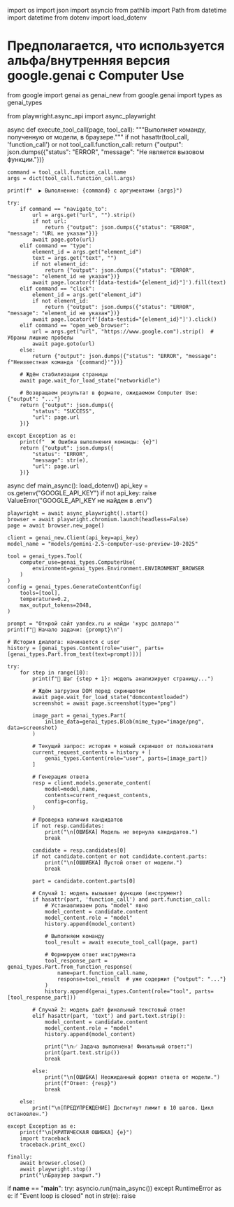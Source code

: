 import os
import json
import asyncio
from pathlib import Path
from datetime import datetime
from dotenv import load_dotenv

# Предполагается, что используется альфа/внутренняя версия google.genai с Computer Use
from google import genai as genai_new
from google.genai import types as genai_types

from playwright.async_api import async_playwright


async def execute_tool_call(page, tool_call):
    """Выполняет команду, полученную от модели, в браузере."""
    if not hasattr(tool_call, 'function_call') or not tool_call.function_call:
        return {"output": json.dumps({"status": "ERROR", "message": "Не является вызовом функции."})}

    command = tool_call.function_call.name
    args = dict(tool_call.function_call.args)

    print(f"  ▶️ Выполнение: {command} с аргументами {args}")

    try:
        if command == "navigate_to":
            url = args.get("url", "").strip()
            if not url:
                return {"output": json.dumps({"status": "ERROR", "message": "URL не указан"})}
            await page.goto(url)
        elif command == "type":
            element_id = args.get("element_id")
            text = args.get("text", "")
            if not element_id:
                return {"output": json.dumps({"status": "ERROR", "message": "element_id не указан"})}
            await page.locator(f'[data-testid="{element_id}"]').fill(text)
        elif command == "click":
            element_id = args.get("element_id")
            if not element_id:
                return {"output": json.dumps({"status": "ERROR", "message": "element_id не указан"})}
            await page.locator(f'[data-testid="{element_id}"]').click()
        elif command == "open_web_browser":
            url = args.get("url", "https://www.google.com").strip()  # Убраны лишние пробелы
            await page.goto(url)
        else:
            return {"output": json.dumps({"status": "ERROR", "message": f"Неизвестная команда '{command}'"})}

        # Ждём стабилизации страницы
        await page.wait_for_load_state("networkidle")

        # Возвращаем результат в формате, ожидаемом Computer Use: {"output": "..."}
        return {"output": json.dumps({
            "status": "SUCCESS",
            "url": page.url
        })}

    except Exception as e:
        print(f"  ❌ Ошибка выполнения команды: {e}")
        return {"output": json.dumps({
            "status": "ERROR",
            "message": str(e),
            "url": page.url
        })}


async def main_async():
    load_dotenv()
    api_key = os.getenv("GOOGLE_API_KEY")
    if not api_key:
        raise ValueError("GOOGLE_API_KEY не найден в .env")

    playwright = await async_playwright().start()
    browser = await playwright.chromium.launch(headless=False)
    page = await browser.new_page()

    client = genai_new.Client(api_key=api_key)
    model_name = "models/gemini-2.5-computer-use-preview-10-2025"

    tool = genai_types.Tool(
        computer_use=genai_types.ComputerUse(
            environment=genai_types.Environment.ENVIRONMENT_BROWSER
        )
    )
    config = genai_types.GenerateContentConfig(
        tools=[tool],
        temperature=0.2,
        max_output_tokens=2048,
    )

    prompt = "Открой сайт yandex.ru и найди 'курс доллара'"
    print(f"🚀 Начало задачи: {prompt}\n")

    # История диалога: начинается с user
    history = [genai_types.Content(role="user", parts=[genai_types.Part.from_text(text=prompt)])]

    try:
        for step in range(10):
            print(f"🧠 Шаг {step + 1}: модель анализирует страницу...")

            # Ждём загрузки DOM перед скриншотом
            await page.wait_for_load_state("domcontentloaded")
            screenshot = await page.screenshot(type="png")

            image_part = genai_types.Part(
                inline_data=genai_types.Blob(mime_type="image/png", data=screenshot)
            )

            # Текущий запрос: история + новый скриншот от пользователя
            current_request_contents = history + [
                genai_types.Content(role="user", parts=[image_part])
            ]

            # Генерация ответа
            resp = client.models.generate_content(
                model=model_name,
                contents=current_request_contents,
                config=config,
            )

            # Проверка наличия кандидатов
            if not resp.candidates:
                print("\n[ОШИБКА] Модель не вернула кандидатов.")
                break

            candidate = resp.candidates[0]
            if not candidate.content or not candidate.content.parts:
                print("\n[ОШШИБКА] Пустой ответ от модели.")
                break

            part = candidate.content.parts[0]

            # Случай 1: модель вызывает функцию (инструмент)
            if hasattr(part, 'function_call') and part.function_call:
                # Устанавливаем роль "model" явно
                model_content = candidate.content
                model_content.role = "model"
                history.append(model_content)

                # Выполняем команду
                tool_result = await execute_tool_call(page, part)

                # Формируем ответ инструмента
                tool_response_part = genai_types.Part.from_function_response(
                    name=part.function_call.name,
                    response=tool_result  # уже содержит {"output": "..."}
                )
                history.append(genai_types.Content(role="tool", parts=[tool_response_part]))

            # Случай 2: модель даёт финальный текстовый ответ
            elif hasattr(part, 'text') and part.text.strip():
                model_content = candidate.content
                model_content.role = "model"
                history.append(model_content)

                print("\n✅ Задача выполнена! Финальный ответ:")
                print(part.text.strip())
                break

            else:
                print("\n[ОШИБКА] Неожиданный формат ответа от модели.")
                print(f"Ответ: {resp}")
                break

        else:
            print("\n[ПРЕДУПРЕЖДЕНИЕ] Достигнут лимит в 10 шагов. Цикл остановлен.")

    except Exception as e:
        print(f"\n[КРИТИЧЕСКАЯ ОШИБКА] {e}")
        import traceback
        traceback.print_exc()

    finally:
        await browser.close()
        await playwright.stop()
        print("\nБраузер закрыт.")


if __name__ == "__main__":
    try:
        asyncio.run(main_async())
    except RuntimeError as e:
        if "Event loop is closed" not in str(e):
            raise